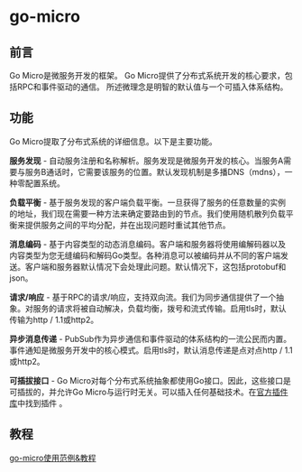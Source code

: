 # go-micro

## 前言

  Go Micro是微服务开发的框架。
  Go Micro提供了分布式系统开发的核心要求，包括RPC和事件驱动的通信。
  所述微理念是明智的默认值与一个可插入体系结构。
  
## 功能

Go Micro提取了分布式系统的详细信息。以下是主要功能。

**服务发现**  - 自动服务注册和名称解析。服务发现是微服务开发的核心。当服务A需要与服务B通话时，它需要该服务的位置。默认发现机制是多播DNS（mdns），一种零配置系统。

**负载平衡**  - 基于服务发现的客户端负载平衡。一旦获得了服务的任意数量的实例的地址，我们现在需要一种方法来确定要路由到的节点。我们使用随机散列负载平衡来提供服务之间的平均分配，并在出现问题时重试其他节点。

**消息编码**  - 基于内容类型的动态消息编码。客户端和服务器将使用编解码器以及内容类型为您无缝编码和解码Go类型。各种消息可以被编码并从不同的客户端发送。客户端和服务器默认情况下会处理此问题。默认情况下，这包括protobuf和json。

**请求/响应** - 基于RPC的请求/响应，支持双向流。我们为同步通信提供了一个抽象。对服务的请求将被自动解决，负载均衡，拨号和流式传输。启用tls时，默认传输为http / 1.1或http2。

**异步消息传递**  - PubSub作为异步通信和事件驱动的体系结构的一流公民而内置。事件通知是微服务开发中的核心模式。启用tls时，默认消息传递是点对点http / 1.1或http2。

**可插拔接口**  - Go Micro对每个分布式系统抽象都使用Go接口。因此，这些接口是可插拔的，并允许Go Micro与运行时无关。可以插入任何基础技术。在[官方插件库](github.com/micro/go-plugins)中找到插件 。


## 教程

[go-micro使用范例&教程](https://github.com/micro-in-cn/tutorials/tree/master/examples)
